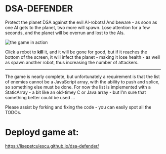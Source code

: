 # DSA-DEFENDER

Protect the planet DSA against the evil AI-robots! And beware - as soon as one AI gets to the planet, two more will spawn. Lose attention for a few seconds, and the planet will be overrun and lost to the AIs.

![the game in action](screenshot.png)

Click a robot to **kill** it, and it will be gone for good, but if it reaches the bottom of the screen, it will infect the planet - making it lose health - as well as spawn another robot, thus increasing the number of attackers.

---
The game is nearly complete, but unfortunately a requirement is that the list of enemies cannot be a JavaScript array, with the ability to push and splice, so something else must be done.
For now the list is implemented with a StaticArray - a bit like an old-timey C or Java array - but I'm sure that something better could be used ...

Please assist by forking and fixing the code - you can easily spot all the TODOs.

# Deployd game at: 
https://lisepetculescu.github.io/dsa-defender/
